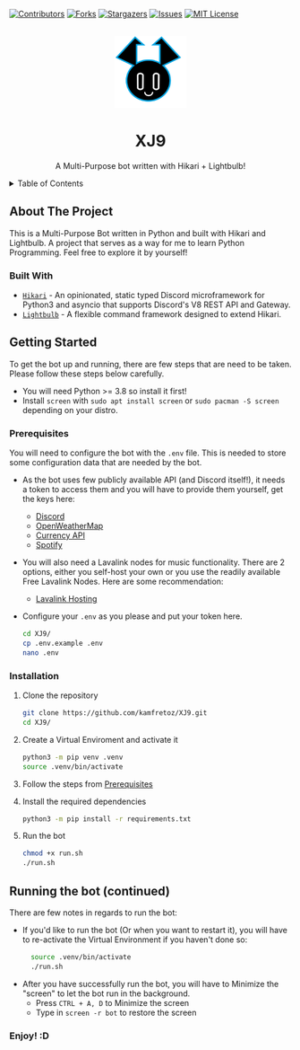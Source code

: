 <div id="top"></div>
<!--
*** Thanks for checking out the Best-README-Template. If you have a suggestion
*** that would make this better, please fork the repo and create a pull request
*** or simply open an issue with the tag "enhancement".
*** Don't forget to give the project a star!
*** Thanks again! Now go create something AMAZING! :D
-->



<!-- PROJECT SHIELDS -->
<!--
*** I'm using markdown "reference style" links for readability.
*** Reference links are enclosed in brackets [ ] instead of parentheses ( ).
*** See the bottom of this document for the declaration of the reference variables
*** for contributors-url, forks-url, etc. This is an optional, concise syntax you may use.
*** https://www.markdownguide.org/basic-syntax/#reference-style-links
-->
[![Contributors][contributors-shield]][contributors-url]
[![Forks][forks-shield]][forks-url]
[![Stargazers][stars-shield]][stars-url]
[![Issues][issues-shield]][issues-url]
[![MIT License][license-shield]][license-url]



<!-- PROJECT LOGO -->
<br />
<div align="center">
  <a href="https://github.com/kamfretoz/XJ9">
    <img src="images/logo.svg" alt="Logo" width="128" height="128">
  </a>

<h1 align="center">XJ9</h1>

  <p align="center">
    A Multi-Purpose bot written with Hikari + Lightbulb!
  </p>
</div>



<!-- TABLE OF CONTENTS -->
<details>
  <summary>Table of Contents</summary>
  <ol>
    <li>
      <a href="#about-the-project">About The Project</a>
      <ul>
        <li><a href="#built-with">Built With</a></li>
      </ul>
    </li>
    <li>
      <a href="#getting-started">Getting Started</a>
      <ul>
        <li><a href="#prerequisites">Prerequisites</a></li>
        <li><a href="#installation">Installation</a></li>
      </ul>
    </li>
    <li><a href="#usage">Running The Bot</a></li>
  </ol>
</details>



<!-- ABOUT THE PROJECT -->
## About The Project
<p>
This is a Multi-Purpose Bot written in Python and built with Hikari and Lightbulb. 
A project that serves as a way for me to learn Python Programming.
Feel free to explore it by yourself!
</p>



### Built With

* [`Hikari`](https://github.com/hikari-py/hikari) - An opinionated, static typed Discord microframework for Python3 and asyncio that supports Discord's V8 REST API and Gateway.
* [`Lightbulb`](https://github.com/tandemdude/hikari-lightbulb/) - A flexible command framework designed to extend Hikari.




<!-- GETTING STARTED -->
## Getting Started

To get the bot up and running, there are few steps that are need to be taken. Please follow these steps below carefully.

* You will need Python >= 3.8  so install it first!
* Install `screen` with `sudo apt install screen` or `sudo pacman -S screen` depending on your distro.

### Prerequisites

You will need to configure the bot with the `.env` file. This is needed to store some configuration data that are needed by the bot.

* As the bot uses few publicly available API (and Discord itself!), it needs a token to access them and you will have to provide them yourself, get the keys here:
  * [Discord](https://discord.com/developers/applications)
  * [OpenWeatherMap](https://openweathermap.org/api)
  * [Currency API](https://currency.getgeoapi.com/)
  * [Spotify](https://developer.spotify.com/dashboard/)

* You will also need a Lavalink nodes for music functionality. There are 2 options, either you self-host your own or you use the readily available Free Lavalink Nodes. Here are some recommendation:
  * [Lavalink Hosting](https://lavalink.darrennathanael.com/)

* Configure your `.env` as you please and put your token here.

  ```sh
  cd XJ9/
  cp .env.example .env
  nano .env
  ```

### Installation

1. Clone the repository
   ```sh
   git clone https://github.com/kamfretoz/XJ9.git
   cd XJ9/
   ```

2. Create a Virtual Enviroment and activate it
    ```sh
    python3 -m pip venv .venv
    source .venv/bin/activate
    ```

3. Follow the steps from <a href="#prerequisites">Prerequisites</a>

4. Install the required dependencies
   ```sh
   python3 -m pip install -r requirements.txt
   ```

5. Run the bot 
   ```sh
   chmod +x run.sh
   ./run.sh
   ```


<!-- USAGE EXAMPLES -->
## Running the bot (continued)

There are few notes in regards to run the bot:
* If you'd like to run the bot (Or when you want to restart it), you will have to re-activate the Virtual Environment if you haven't done so:
  ```sh
    source .venv/bin/activate
    ./run.sh
  ```
* After you have successfully run the bot, you will have to Minimize the "screen" to let the bot run in the background.
    * Press `CTRL + A, D` to Minimize the screen
    * Type in `screen -r bot` to restore the screen

### Enjoy! :D

<!-- MARKDOWN LINKS & IMAGES -->
<!-- https://www.markdownguide.org/basic-syntax/#reference-style-links -->
[contributors-shield]: https://img.shields.io/github/contributors/kamfretoz/XJ9.svg?style=for-the-badge
[contributors-url]: https://github.com/kamfretoz/XJ9/graphs/contributors
[forks-shield]: https://img.shields.io/github/forks/kamfretoz/XJ9.svg?style=for-the-badge
[forks-url]: https://github.com/kamfretoz/XJ9/network/members
[stars-shield]: https://img.shields.io/github/stars/kamfretoz/XJ9.svg?style=for-the-badge
[stars-url]: https://github.com/kamfretoz/XJ9/stargazers
[issues-shield]: https://img.shields.io/github/issues/kamfretoz/XJ9.svg?style=for-the-badge
[issues-url]: https://github.com/kamfretoz/XJ9/issues
[license-shield]: https://img.shields.io/github/license/kamfretoz/XJ9.svg?style=for-the-badge
[license-url]: https://github.com/kamfretoz/XJ9/blob/master/LICENSE
[product-screenshot]: images/screenshot.png
